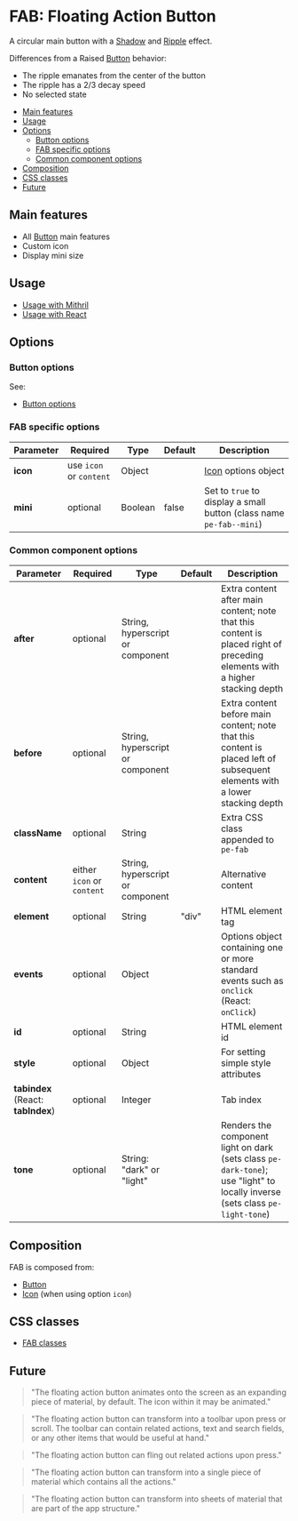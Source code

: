 # FAB: Floating Action Button

A circular main button with a [Shadow](shadow.md) and [Ripple](ripple.md) effect.

Differences from a Raised [Button](button.md) behavior:

* The ripple emanates from the center of the button
* The ripple has a 2/3 decay speed
* No selected state

<!-- MarkdownTOC autolink="true" autoanchor="true" bracket="round" levels="1,2,3" -->

- [Main features](#main-features)
- [Usage](#usage)
- [Options](#options)
  - [Button options](#button-options)
  - [FAB specific options](#fab-specific-options)
  - [Common component options](#common-component-options)
- [Composition](#composition)
- [CSS classes](#css-classes)
- [Future](#future)

<!-- /MarkdownTOC -->


<a id="main-features"></a>
## Main features

* All [Button](button.md) main features
* Custom icon
* Display mini size



<a id="usage"></a>
## Usage

* [Usage with Mithril](mithril/fab.md)
* [Usage with React](react/fab.md)




<a id="options"></a>
## Options


<a id="button-options"></a>
### Button options

See:
* [Button options](button.md#options)


<a id="fab-specific-options"></a>
### FAB specific options

| **Parameter** |  **Required** | **Type** | **Default** | **Description** |
| ------------- | -------------- | -------- | ----------- | --------------- |
| **icon**      | use `icon` or `content` | Object |  | [Icon](Icon.md) options object |
| **mini**      | optional | Boolean | false | Set to `true` to display a small button (class name `pe-fab--mini`) |


<a id="common-component-options"></a>
### Common component options

| **Parameter** |  **Required** | **Type** | **Default** | **Description** |
| ------------- | -------------- | -------- | ----------- | --------------- |
| **after**     | optional | String, hyperscript or component | | Extra content after main content; note that this content is placed right of preceding elements with a higher stacking depth |
| **before**    | optional | String, hyperscript or component | | Extra content before main content; note that this content is placed left of subsequent elements with a lower stacking depth |
| **className** | optional | String |       | Extra CSS class appended to `pe-fab` |
| **content**   | either `icon` or `content` | String, hyperscript or component |  | Alternative content |
| **element**   | optional | String | "div" | HTML element tag |
| **events**    | optional | Object | | Options object containing one or more standard events such as `onclick` (React: `onClick`) |
| **id**        | optional | String |       | HTML element id |
| **style**     | optional | Object |       | For setting simple style attributes |
| **tabindex** (React: **tabIndex**)  | optional | Integer | | Tab index |
| **tone**      | optional       | String: "dark" or "light" |  | Renders the component light on dark (sets class `pe-dark-tone`); use "light" to locally inverse (sets class `pe-light-tone`) |



<a id="composition"></a>
## Composition

FAB is composed from:

* [Button](button.md)
* [Icon](icon.md) (when using option `icon`)



<a id="css-classes"></a>
## CSS classes

* [FAB classes](../../packages/polythene-css-classes/fab.js)



<a id="future"></a>
## Future

> "The floating action button animates onto the screen as an expanding piece of material, by default. The icon within it may be animated."

> "The floating action button can transform into a toolbar upon press or scroll. The toolbar can contain related actions, text and search fields, or any other items that would be useful at hand."

> "The floating action button can fling out related actions upon press."

> "The floating action button can transform into a single piece of material which contains all the actions."

> "The floating action button can transform into sheets of material that are part of the app structure."


